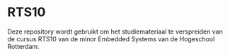 # RTS10
Deze repository wordt gebruikt om het studiemateriaal te verspreiden van de cursus RTS10 van de minor Embedded Systems van de Hogeschool Rotterdam.
